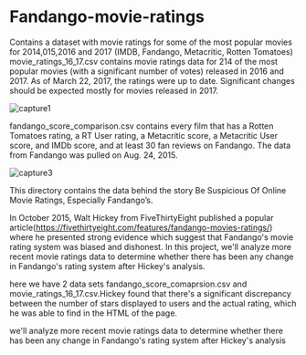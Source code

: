 # Fandango-movie-ratings
Contains a dataset with movie ratings for some of the most popular movies for 2014,015,2016 and 2017 (IMDB, Fandango, Metacritic, Rotten Tomatoes)
movie_ratings_16_17.csv contains movie ratings data for 214 of the most popular movies (with a significant number of votes) released in 2016 and 2017. As of March 22, 2017, the ratings were up to date. Significant changes should be expected mostly for movies released in 2017.

![capture1](https://user-images.githubusercontent.com/44217560/49028148-b7d86c00-f1c7-11e8-9870-8a5bbae62830.PNG)

fandango_score_comparison.csv contains every film that has a Rotten Tomatoes rating, a RT User rating, a Metacritic score, a Metacritic User score, and IMDb score, and at least 30 fan reviews on Fandango. The data from Fandango was pulled on Aug. 24, 2015.

![capture3](https://user-images.githubusercontent.com/44217560/49028525-9af06880-f1c8-11e8-8c5a-e4f96d51f50e.PNG)

This directory contains the data behind the story Be Suspicious Of Online Movie Ratings, Especially Fandango’s.

In October 2015, Walt Hickey from FiveThirtyEight published a popular article(https://fivethirtyeight.com/features/fandango-movies-ratings/) where he presented strong evidence which suggest that Fandango's movie rating system was biased and dishonest. In this project, we'll analyze more recent movie ratings data to determine whether there has been any change in Fandango's rating system after Hickey's analysis.

here we have 2 data sets fandango_score_comaprsion.csv and movie_ratings_16_17.csv.Hickey found that there's a significant discrepancy between the number of stars displayed to users and the actual rating, which he was able to find in the HTML of the page.

we'll analyze more recent movie ratings data to determine whether there has been any change in Fandango's rating system after Hickey's analysis



